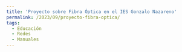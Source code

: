 ```yaml
---
title: 'Proyecto sobre Fibra Óptica en el IES Gonzalo Nazareno'
permalink: /2023/09/proyecto-fibra-optica/
tags:
  - Educación
  - Redes
  - Manuales
---
```

